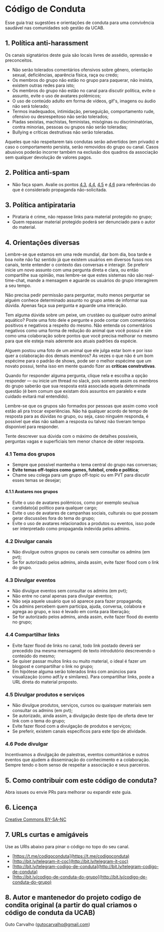 # Código de Conduta

Esse guia traz sugestões e orientações de conduta para uma convivência saudável nas comunidades sob gestão da UCAB.

## 1. Política anti-harassment

Os canais signatários deste guia são locais livres de assédio, opressão e preconceitos.

- Não serão tolerados comentários ofensivos sobre gênero, orientação sexual, deficiências, aparência física, raça ou credo;
- Os membros do grupo não estão no grupo para paquerar, não insista, existem outras redes para isto;
- Os membros do grupo não estão no canal para discutir política, evite o assunto, evite o uso de avatares polêmicos;
- O uso de conteúdo adulto em forma de vídeos, gif's, imagens ou áudio não será tolerado;
- Termos inadequados, intimidação, perseguição, comportamento rude, ofensivo ou desrespeitoso não serão tolerados;
- Piadas sexistas, machistas, feministas, misóginas ou discriminatórias, contra minorias, pessoas ou grupos não serão toleradas;
- Bullying e críticas destrutivas não serão toleradas.

Aqueles que não respeitarem tais condutas serão advertidos (em privado) e caso o comportamento persista, serão removidos do grupo ou canal. Casos abusivos poderão incorrer também na exclusão dos quadros da associação sem qualquer devolução de valores pagos.

## 2. Política anti-spam

- Não faça spam. Avalie os pontos [4.3](#43-divulgar-canais), [4.4](#44-divulgar-eventos), [4.5](#45-compartilhar-links) e [4.6](#46-divulgar-produtos-e-serviços) para referências do que é considerado propaganda não-solicitada.

## 3. Política antipirataria

- Pirataria é crime, não repasse links para material protegido no grupo;
- Quem repassar material protegido poderá ser denunciado para o autor do material.

## 4. Orientações diversas

Lembre-se que estamos em uma rede mundial, dar bom dia, boa tarde e boa noite não faz sentido já que existem usuários em diversos fusos nos canais, tente entender o contexto das conversas e interagir. Se preferir inicie um novo assunto com uma pergunta direta e clara, ou então compartilhe sua opinião, mas lembre-se que estes sistemas não são real-time-chat, mande a mensagem e aguarde os usuários do grupo interagirem a seu tempo.

Não precisa pedir permissão para perguntar, muito menos perguntar se alguém conhece determinado assunto no grupo antes de informar sua dúvida. Apenas faça sua pergunta e aguarde uma interação. 

Tem alguma dúvida sobre um peixe, um crustáeo ou qualquer outro animal aquático? Poste uma foto dele e pergunte e pode contar com comentários positivos e negativos a respeito do mesmo. Não entenda os comentários negativos como uma forma de redução do animal que você possui e sim como uma colaboração sobre pontos que você precisa melhorar no mesmo para que ele esteja mais aderente aos atuais padrões da espécie.

Alguem postou uma foto de um animal que ele julga estar bom e por isso quer a colaboração dos demais membros? As vezes o que não é um bom espécime para o padrão de shows, pode ser o melhor espécime que um novato possui, tenha isso em mente quando fizer as **críticas construtivas**.

Quando for responder alguma pergunta, clique nela e escolha a opção responder — ou inicie um thread no slack, pois somente assim os membros do grupo saberão que sua resposta está associada aquela determinada questão (é bem comum que existam dois assuntos em paralelo e este cuidado evitará mal entendido).

Lembre-se que os grupos são formados por pessoas que assim como você estão ali pra trocar experiências. Não há qualquer acordo de tempo de resposta para as dúvidas no grupo, ou seja, caso ninguém responda, é possível que elas não saibam a resposta ou talvez não tiveram tempo disponível para responder.

Tente descrever sua dúvida com o máximo de detalhes possíveis, perguntas vagas e superficiais tem menor chance de obter resposta.

### 4.1 Tema dos grupos

- Sempre que possível mantenha o tema central do grupo nas conversas;
- **Evite temas off-topics como games, futebol, credo e política**;
- Chame seu colega para um grupo off-topic ou em PVT para discutir esses temas se desejar;

#### 4.1.1 Avatares nos grupos

- Evite o uso de avatares polêmicos, como por exemplo seu/sua candidato(a) político para qualquer cargo;
- Evite o uso de avatares de campanhas sociais, culturais ou que possam gerar discussões fora do tema do grupo;
- Evite o uso de avatares relacionados a produtos ou eventos, isso pode ser interpretado como propaganda indevida pelos admins.

### 4.2 Divulgar canais

- Não divulgue outros grupos ou canais sem consultar os admins (em pvt);
- Se for autorizado pelos admins, ainda assim, evite fazer flood com o link do grupo.

### 4.3 Divulgar eventos

- Não divulgue eventos sem consultar os admins (em pvt);
- Não entre no canal apenas para divulgar eventos;
- Não seja aquele usuário que só aparece para fazer propaganda;
- Os admins percebem quem participa, ajuda, conversa, colabora e agrega ao grupo, e isso é levado em conta para liberação;
- Se for autorizado pelos admins, ainda assim, evite fazer flood do evento no grupo;

### 4.4 Compartilhar links

- Evite fazer flood de links no canal, todo link postado deverá ser precedido (na mesma mensagem) de texto introdutório descrevendo o conteúdo do mesmo;
- Se quiser passar muitos links ou muito material, o ideal é fazer um blogpost e compartilhar o link no grupo;
- Em hipótese alguma serão tolerados links com anúncios para visualização (como adf.ly e similares). Para compartilhar links, poste a URL direta do material proposto.

### 4.5 Divulgar produtos e serviços

- Não divulgue produtos, serviços, cursos ou quaisquer materiais sem consultar os admins (em pvt);
- Se autorizado, ainda assim, a divulgação deste tipo de oferta deve ter link com o tema do grupo;
- Evite fazer flood com a divulgação de produtos e serviços;
- Se preferir, existem canais específicos para este tipo de atividade.

### 4.6 Pode divulgar

Incentivamos a divulgação de palestras, eventos comunitários e outros eventos que ajudem a disseminação do conhecimento e a colaboração. Sempre tendo o bom senso de respeitar a associação e seus parceiros.

## 5. Como contribuir com este código de conduta?

Abra issues ou envie PRs para melhorar ou expandir este guia.

## 6. Licença

[Creative Commons BY-SA-NC](https://creativecommons.org/licenses/by-nc-sa/4.0/)

## 7. URLs curtas e amigáveis

Use as URls abaixo para pinar o código no topo do seu canal.

- [https://t.me/codigoconduta](https://t.me/codigoconduta)
- [http://bit.ly/telegram-it-coc](http://bit.ly/telegram-it-coc)
- [http://bit.ly/telegram-codigo-de-conduta](http://bit.ly/telegram-codigo-de-conduta)
- [http://bit.ly/codigo-de-conduta-do-grupo](http://bit.ly/codigo-de-conduta-do-grupo)

## 8. Autor e mantenedor do projeto codigo de condita original (a partir do qual criamos o código de conduta da UCAB)

Guto Carvalho (gutocarvalho@gmail.com)
